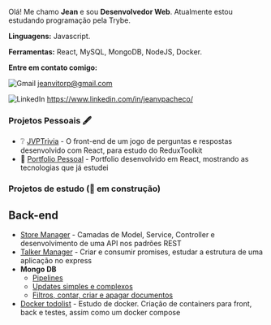 Olá! Me chamo **Jean** e sou **Desenvolvedor Web**.
Atualmente estou estudando programação pela Trybe.

**Linguagens:** Javascript.

**Ferramentas:** React, MySQL, MongoDB, NodeJS, Docker.

**Entre em contato comigo:**

![Gmail](https://camo.githubusercontent.com/476ab19105806159696fd6098dd159d4b2306ae13165392c97f804ac4a3f5aef/68747470733a2f2f696d672e736869656c64732e696f2f62616467652f2d476d61696c2d4646303030303f7374796c653d666c61742d737175617265266c6162656c436f6c6f723d464630303030266c6f676f3d676d61696c266c6f676f436f6c6f723d7768697465266c696e6b3d6a65616e7669746f727040676d61696c2e636f6d) jeanvitorp@gmail.com

![LinkedIn](https://camo.githubusercontent.com/a667ffbafa82c75e7bf93a9a5f1b0cc61006c9aac00ca961eba1aba1409c61c3/68747470733a2f2f696d672e736869656c64732e696f2f62616467652f2d4c696e6b6564696e2d3065373661383f7374796c653d666c61742d737175617265266c6f676f3d4c696e6b6564696e266c6f676f436f6c6f723d7768697465266c696e6b3d68747470733a2f2f7777772e6c696e6b6564696e2e636f6d2f696e2f6a65616e767061636865636f2f) https://www.linkedin.com/in/jeanvpacheco/

### Projetos Pessoais 🖋️
- ❔ [JVPTrivia](https://github.com/JeanVPacheco/jvp-trivia-redux) - O front-end de um jogo de perguntas e respostas desenvolvido com React, para estudo do ReduxToolkit
- 💼 [Portfolio Pessoal](https://jeanvpacheco.vercel.app/) - Portfolio desenvolvido em React, mostrando as tecnologias que já estudei

### Projetos de estudo (👷 em construção)

## Back-end
- [Store Manager](https://github.com/JeanVPacheco/sd-013-c-store-manager) - Camadas de Model, Service, Controller e desenvolvimento de uma API nos padrões REST
- [Talker Manager](https://github.com/JeanVPacheco/sd-013-c-project-talker-manager) - Criar e consumir promises, estudar a estrutura de uma aplicação no express
- **Mongo DB**
  - [Pipelines](https://github.com/JeanVPacheco/sd-013-c-mongodb-aggregations)
  - [Updates simples e complexos](https://github.com/JeanVPacheco/sd-013-a-mongodb-commerce)
  - [Filtros, contar, criar e apagar documentos](https://github.com/JeanVPacheco/sd-013-a-mongodb-dataflights)
- [Docker todolist](https://github.com/JeanVPacheco/sd-013-a-project-docker-todo-list) - Estudo de docker. Criação de containers para front, back e testes, assim como um docker compose
